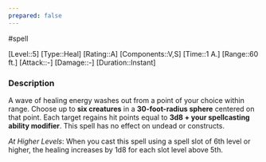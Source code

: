```yaml
---
prepared: false
---
```

#spell

[Level::5]
[Type::Heal]
[Rating::A]
[Components::V,S]
[Time::1 A.]
[Range::60 ft.]
[Attack::\-]
[Damage::\-]
[Duration::Instant]
### Description

A wave of healing energy washes out from a point of your choice within range. Choose up to **six creatures** in a **30-foot-radius sphere** centered on that point. Each target regains hit points equal to **3d8 + your spellcasting ability modifier**. This spell has no effect on undead or constructs.

*At Higher Levels*: When you cast this spell using a spell slot of 6th level or higher, the healing increases by 1d8 for each slot level above 5th.